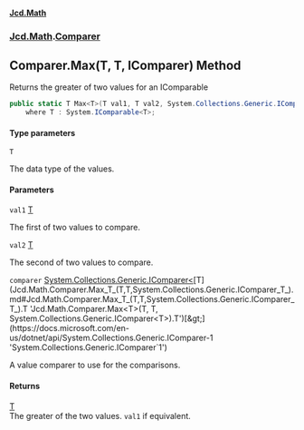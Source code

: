 #### [Jcd.Math](index.md 'index')
### [Jcd.Math](Jcd.Math.md 'Jcd.Math').[Comparer](Jcd.Math.Comparer.md 'Jcd.Math.Comparer')

## Comparer.Max<T>(T, T, IComparer<T>) Method

Returns the greater of two values for an IComparable<T>

```csharp
public static T Max<T>(T val1, T val2, System.Collections.Generic.IComparer<T> comparer)
    where T : System.IComparable<T>;
```
#### Type parameters

<a name='Jcd.Math.Comparer.Max_T_(T,T,System.Collections.Generic.IComparer_T_).T'></a>

`T`

The data type of the values.
#### Parameters

<a name='Jcd.Math.Comparer.Max_T_(T,T,System.Collections.Generic.IComparer_T_).val1'></a>

`val1` [T](Jcd.Math.Comparer.Max_T_(T,T,System.Collections.Generic.IComparer_T_).md#Jcd.Math.Comparer.Max_T_(T,T,System.Collections.Generic.IComparer_T_).T 'Jcd.Math.Comparer.Max<T>(T, T, System.Collections.Generic.IComparer<T>).T')

The first of two values to compare.

<a name='Jcd.Math.Comparer.Max_T_(T,T,System.Collections.Generic.IComparer_T_).val2'></a>

`val2` [T](Jcd.Math.Comparer.Max_T_(T,T,System.Collections.Generic.IComparer_T_).md#Jcd.Math.Comparer.Max_T_(T,T,System.Collections.Generic.IComparer_T_).T 'Jcd.Math.Comparer.Max<T>(T, T, System.Collections.Generic.IComparer<T>).T')

The second of two values to compare.

<a name='Jcd.Math.Comparer.Max_T_(T,T,System.Collections.Generic.IComparer_T_).comparer'></a>

`comparer` [System.Collections.Generic.IComparer&lt;](https://docs.microsoft.com/en-us/dotnet/api/System.Collections.Generic.IComparer-1 'System.Collections.Generic.IComparer`1')[T](Jcd.Math.Comparer.Max_T_(T,T,System.Collections.Generic.IComparer_T_).md#Jcd.Math.Comparer.Max_T_(T,T,System.Collections.Generic.IComparer_T_).T 'Jcd.Math.Comparer.Max<T>(T, T, System.Collections.Generic.IComparer<T>).T')[&gt;](https://docs.microsoft.com/en-us/dotnet/api/System.Collections.Generic.IComparer-1 'System.Collections.Generic.IComparer`1')

A value comparer to use for the comparisons.

#### Returns
[T](Jcd.Math.Comparer.Max_T_(T,T,System.Collections.Generic.IComparer_T_).md#Jcd.Math.Comparer.Max_T_(T,T,System.Collections.Generic.IComparer_T_).T 'Jcd.Math.Comparer.Max<T>(T, T, System.Collections.Generic.IComparer<T>).T')  
The greater of the two values. `val1` if equivalent.
